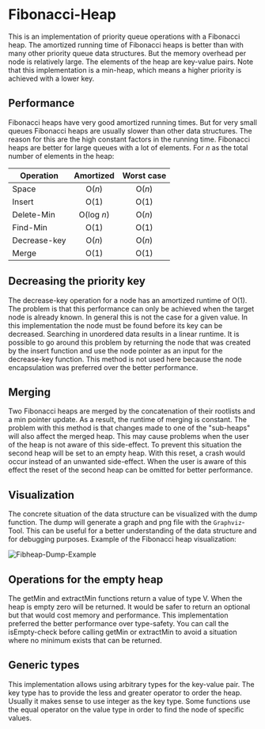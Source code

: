 # Fibonacci-Heap
This is an implementation of priority queue operations with a Fibonacci heap. The amortized running
time of Fibonacci heaps is better than with many other priority queue data structures. But the memory
overhead per node is relatively large. The elements of the heap are key-value pairs. Note that this
implementation is a min-heap, which means a higher priority is achieved with a lower key.

## Performance
Fibonacci heaps have very good amortized running times. But for very small queues Fibonacci heaps
are usually slower than other data structures. The reason for this are the high constant factors in
the running time. Fibonacci heaps are better for large queues with a lot of elements. For *n* as the
total number of elements in the heap:

|  Operation   | Amortized  | Worst case |
|--------------|:----------:|:----------:|
|    Space     |   O(*n*)   |   O(*n*)   |
|    Insert    |    O(1)    |    O(1)    |
|  Delete-Min  | O(log *n*) |   O(*n*)   |
|   Find-Min   |    O(1)    |    O(1)    |
| Decrease-key |   O(*n*)   |   O(*n*)   |
|    Merge     |    O(1)    |    O(1)    |

## Decreasing the priority key
The decrease-key operation for a node has an amortized runtime of O(1). The problem is that this performance
can only be achieved when the target node is already known. In general this is not the case for a given value.
In this implementation the node must be found before its key can be decreased. Searching in unordered data
results in a linear runtime. It is possible to go around this problem by returning the node that was created
by the insert function and use the node pointer as an input for the decrease-key function. This method is not
used here because the node encapsulation was preferred over the better performance.

## Merging
Two Fibonacci heaps are merged by the concatenation of their rootlists and a min pointer update. As a result,
the runtime of merging is constant. The problem with this method is that changes made to one of the "sub-heaps"
will also affect the merged heap. This may cause problems when the user of the heap is not aware of this side-effect.
To prevent this situation the second heap will be set to an empty heap. With this reset, a crash would occur instead
of an unwanted side-effect. When the user is aware of this effect the reset of the second heap can be omitted for better
performance.

## Visualization
The concrete situation of the data structure can be visualized with the dump function. The dump will generate a graph
and png file with the `Graphviz`-Tool. This can be useful for a better understanding of the data structure and for 
debugging purposes. Example of the Fibonacci heap visualization:

![Fibheap-Dump-Example](https://raw.githubusercontent.com/wiki/Henrik-Peters/Fibonacci-Heap/images/fibheap-example.png)

## Operations for the empty heap
The getMin and extractMin functions return a value of type V. When the heap is empty zero will be returned. It would be safer
to return an optional but that would cost memory and performance. This implementation preferred the better performance over
type-safety. You can call the isEmpty-check before calling getMin or extractMin to avoid a situation where no minimum exists
that can be returned.

## Generic types
This implementation allows using arbitrary types for the key-value pair. The key type has to provide the less and greater
operator to order the heap. Usually it makes sense to use integer as the key type. Some functions use the equal operator
on the value type in order to find the node of specific values.
